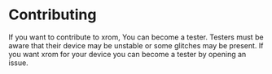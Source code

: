 # Contributing
If you want to contribute to xrom, You can become a tester. Testers must be aware that their device may be unstable or some glitches may be present. If you want xrom for your device you can become a tester by opening an issue.
